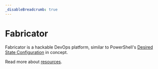 ```yaml
---
_disableBreadcrumb: true
---
```


<!--
SPDX-FileCopyrightText: 2020-2025 Friedrich von Never <friedrich@fornever.me>

SPDX-License-Identifier: MIT
-->

Fabricator
==========
Fabricator is a hackable DevOps platform, similar to
PowerShell's [Desired State Configuration][powershell-dsc] in concept.

Read more about [resources][].

[powershell-dsc]: https://docs.microsoft.com/en-us/powershell/scripting/dsc/getting-started/wingettingstarted
[resources]: api/Fabricator.Resources.yml

